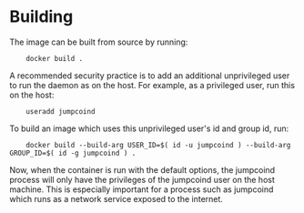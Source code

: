 Building
========

The image can be built from source by running:

        docker build .

A recommended security practice is to add an additional unprivileged user to run the daemon as on the host. For example, as a privileged user, run this on the host:

        useradd jumpcoind

To build an image which uses this unprivileged user's id and group id, run:

        docker build --build-arg USER_ID=$( id -u jumpcoind ) --build-arg GROUP_ID=$( id -g jumpcoind ) .

Now, when the container is run with the default options, the jumpcoind process will only have the privileges of the jumpcoind user on the host machine. This is especially important for a process such as jumpcoind which runs as a network service exposed to the internet.

